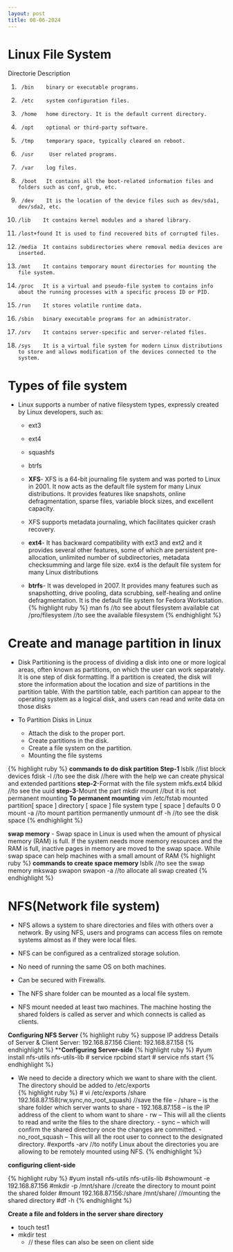 ```yaml
---
layout: post
title: 08-06-2024
---                                
```

# Linux File System

Directorie	Description
1.      /bin	binary or executable programs.
2.      /etc	system configuration files.
3.      /home	home directory. It is the default current directory.
4.      /opt	optional or third-party software.
5.      /tmp	temporary space, typically cleared on reboot.
6.      /usr	 User related programs.
7.      /var 	log files.
8.      /boot	It contains all the boot-related information files and folders such as conf, grub, etc.
9.      /dev	It is the location of the device files such as dev/sda1, dev/sda2, etc.
10.     /lib	It contains kernel modules and a shared library.
11.     /lost+found	It is used to find recovered bits of corrupted files.
12.     /media	It contains subdirectories where removal media devices are inserted.
13.     /mnt	It contains temporary mount directories for mounting the file system.
14.     /proc	It is a virtual and pseudo-file system to contains info about the running processes with a specific process ID or PID.
15.     /run	It stores volatile runtime data.
16.     /sbin	binary executable programs for an administrator.
17.     /srv 	It contains server-specific and server-related files.
18.     /sys	It is a virtual file system for modern Linux distributions to store and allows modification of the devices connected to the system.

# Types of file system
- Linux supports a number of native filesystem types, expressly created by Linux developers, such as:
   - ext3
   - ext4
   - squashfs
   - btrfs

   - **XFS**- XFS is a 64-bit journaling file system and was ported to Linux in 2001. It now acts as the default file system for many Linux distributions. It provides features like snapshots, online defragmentation, sparse files, variable block sizes, and excellent capacity.
    - XFS supports metadata journaling, which facilitates quicker crash recovery. 

   - **ext4**- It has backward compatibility with ext3 and ext2 and it provides several other features, some of which are persistent pre-allocation, unlimited number of subdirectories, metadata checksumming and large file size. ext4 is the default file system for many Linux distributions 

   - **btrfs**- It was developed in 2007. It provides many features such as snapshotting, drive pooling, data scrubbing, self-healing and online defragmentation. It is the default file system for Fedora Workstation.
   {% highlight ruby %}
    man fs //to see about filesystem available
    cat /pro/filesystem //to see the available filesystem
   {% endhighlight %}


 # Create and manage partition in linux
  - Disk Partitioning is the process of dividing a disk into one or more logical areas, often known as partitions, on which the user can work separately. It is one step of disk formatting. If a partition is created, the disk will store the information about the location and size of partitions in the partition table. With the partition table, each partition can appear to the operating system as a logical disk, and users can read and write data on those disks

  - To Partition Disks in Linux
       - Attach the disk to the proper port.
       - Create partitions in the disk.
       - Create a file system on the partition.
       - Mounting the file systems 


{% highlight ruby %}
    **commands to do disk partition**
    **Step-1**
    lsblk    //list block devices
    fdisk -l  <disk path> //to see the disk
    //here with the help we can create physical and extended partitions
    **step-2**-Format with the file system
    mkfs.ext4 <disk path>
    blkid <disk path>   //to see the uuid
    **step-3**-Mount the part
    mkdir <directory path>
    mount <disk path> <mount path>  //but it is not permanent mounting
    **To permanent mounting**
    vim /etc/fstab
    mounted partition[ space ] directory [ space ] file system type [ space ]  defaults  0   0 
    mount -a //to mount partition permanently
    unmount <disk path> <directory path>
    df -h //to see the disk space
   {% endhighlight %}


  **swap memory** - Swap space in Linux is used when the amount of physical memory (RAM) is full. If the system needs more memory resources and the RAM is full, inactive pages in memory are moved to the swap space. While swap space can help machines with a small amount of RAM
     {% highlight ruby %}
    **commands to create space memory**
      lsblk  //to see the swap memory
      mkswap  <disk path>
      swapon  <disk path>
      swapon -a   //to allocate all swap created
     {% endhighlight %}


# NFS(Network file system) 
 - NFS allows a system to share directories and files with others over a network. By using NFS, users and     programs can access files on remote systems almost as if they were local files.
 - NFS can be configured as a centralized storage solution.
 - No need of running the same OS on both machines.
 - Can be secured with Firewalls.
 - The NFS share folder can be mounted as a local file system.

-  NFS mount needed at least two machines. The machine hosting the shared folders is called as server and which connects is called as clients.

**Configuring NFS Server**
{% highlight ruby %}
   suppose IP address Details of Server & Client
   Server: 192.168.87.156
    Client: 192.168.87.158
     {% endhighlight %}
****Configuring Server-side**
      {% highlight ruby %}
         #yum install nfs-utils nfs-utils-lib
         # service rpcbind start
         # service nfs start
          {% endhighlight %}


- We need to decide a directory which we want to share with the client. The directory should be added to /etc/exports      
  {% highlight ruby %}
       # vi /etc/exports
      /share 192.168.87.158(rw,sync,no_root_squash)  //save the file
       - /share – is the share folder which server wants to share
       - 192.168.87.158 – is the IP address of the client to whom want to share
       -  rw – This will all the clients to read and write the files to the share directory.
       -  sync – which will confirm the shared directory once the changes are committed.
       -  no_root_squash – This will all the root user to connect to the designated directory.
        #exportfs -arv  //to notify Linux about the directories you are allowing to be remotely mounted using NFS.
 {% endhighlight %}

 **configuring client-side**

{% highlight ruby %}
 #yum install nfs-utils nfs-utils-lib 
 #showmount -e 192.168.87.156
 #mkdir -p /mnt/share  //create the directory to mount point the shared folder
 #mount 192.168.87.156:/share /mnt/share/    //mounting the shared directory
 #df -h
 {% endhighlight %}

 **Create a file and folders in the server share directory**

- touch test1
-  mkdir test
   - // these files can also be seen on client side

 



